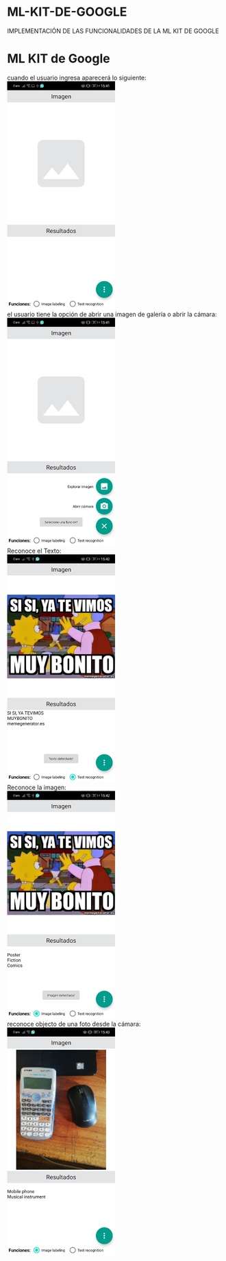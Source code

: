 # ML-KIT-DE-GOOGLE
IMPLEMENTACIÓN DE LAS FUNCIONALIDADES DE LA ML KIT DE GOOGLE
<h1>ML KIT de Google</h1>
cuando el usuario ingresa aparecerá lo siguiente: <br/>
<img width="50%" src="capturas/inicio.jpg"alt=""/><br/>
el usuario tiene la opción de abrir una imagen de galería o abrir la cámara:<br/>
<img width="50%" src="capturas/opciones-camara-recursos.jpg"alt=""/><br/>
Reconoce el Texto:<br/>
<img width="50%" src="capturas/textoReconocido.jpg"alt=""/><br/>
Reconoce la imagen:<br/>
<img width="50%" src="capturas/imagenReconocida.jpg"alt=""/><br/>
reconoce objecto de una foto desde la cámara:<br/>
<img width="50%" src="capturas/camara-imagenReconocida.jpg"alt=""/><br/>

